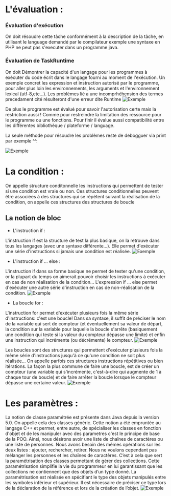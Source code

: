 
L'évaluation :
================

### Évaluation d'exécution

On doit résoudre cette tâche conformément à la description de la tâche, en utilisant le language demandé par le compilateur exemple une
syntaxe en PHP ne peut pas s'executer dans un programme java.


### Évaluation de TaskRuntime

On doit Démontrer la capacité d'un langage pour les programmes à exécuter du code écrit dans le langage fourni au moment de l'exécution.
Un exemple concret les expression et instruction autorisé par le programme, pour aller plus loin les environnements, les arguments
et l'environnement lexical (utf-8,etc...). Les problèmes lié a une incomprhéhension des termes precedament cité résulteront d'une erreur dite Runtime
![Exemple](https://www.google.com/url?sa=i&url=https%3A%2F%2Fairbrake.io%2Fblog%2Fwhat-is%2Fruntime-error&psig=AOvVaw3vzvLs2hWMFzn09vyK0KN_&ust=1601991283114000&source=images&cd=vfe&ved=0CAIQjRxqFwoTCOiop9_InewCFQAAAAAdAAAAABAD)


De plus le programme  est évalué pour savoir l'autorisation certe mais la restriction aussi ! Comme pour restreindre la limitation des ressource 
pour le programme ou une fonctions. Pour finir il évalue aussi compatibilité entre les différentes bibliothèque / plateforme / language.

La seule méthode pour résoudre les problèmes reste de debogguer via print par exemple ^^.

![Exemple](https://www.google.com/url?sa=i&url=https%3A%2F%2Fwww3.ntu.edu.sg%2Fhome%2Fehchua%2Fprogramming%2Fjava%2FJ1a_Introduction.html&psig=AOvVaw2mXbqJt_OA0-4vjlGVDsR2&ust=1601985100387000&source=images&cd=vfe&ved=0CAIQjRxqFwoTCOjjmN2xnewCFQAAAAAdAAAAABAK)




La condition :
=================


On appelle structure conditonnelle les instructions qui permettent de tester si une condition est vraie ou non. Ces structures conditionnelles 
peuvent être associées à des structures qui se répètent suivant la réalisation de la condition, on appelle ces structures des structures de boucle

## La notion de bloc

* L'instruction if :

L'instruction if est la structure de test la plus basique, on la retrouve dans tous les langages (avec une syntaxe différente...). Elle permet 
d'exécuter une série d'instructions si jamais une condition est réalisée.
![Exemple](https://www.google.com/url?sa=i&url=https%3A%2F%2Fwww.tutoderien.com%2Fcondition-if-dans-java-ou-comment-dire-au-code-quoi-faire%2F&psig=AOvVaw0w175GusxGjByY91eO8CpA&ust=1601987675696000&source=images&cd=vfe&ved=0CAIQjRxqFwoTCOin7qm7newCFQAAAAAdAAAAABAD)


* L'instruction if ... else :

L'instruction if dans sa forme basique ne permet de tester qu'une condition, or la plupart du temps on aimerait pouvoir choisir les instructions à 
exécuter en cas de non réalisation de la condition...
L'expression if ... else permet d'exécuter une autre série d'instruction en cas de non-réalisation de la condition.
![Exemple](https://www.google.com/imgres?imgurl=https%3A%2F%2Fwww.homeandlearn.co.uk%2Fjava%2Fimages%2Fcon_logic%2Fif_elseIF_statement.gif&imgrefurl=https%3A%2F%2Fwww.homeandlearn.co.uk%2Fjava%2Fjava_if_else_statements.html&tbnid=e4j9ygX0rE4u-M&vet=12ahUKEwj-nd3iup3sAhVGgRoKHVFlAm4QMygBegUIARCjAQ..i&docid=Ea7IiPHPG7YyXM&w=460&h=279&q=structure%20if%20do%20java&ved=2ahUKEwj-nd3iup3sAhVGgRoKHVFlAm4QMygBegUIARCjAQ)


* La boucle for :

L'instruction for permet d'exécuter plusieurs fois la même série d'instructions: c'est une boucle!
Dans sa syntaxe, il suffit de préciser le nom de la variable qui sert de compteur (et éventuellement sa valeur de départ, la condition sur la variable 
pour laquelle la boucle s'arrête (basiquement une condition qui teste si la valeur du compteur dépasse une limite) et enfin une instruction qui incrémente
 (ou décrémente) le compteur.
![Exemple](https://www.google.com/imgres?imgurl=https%3A%2F%2Fi.ytimg.com%2Fvi%2FOKiXQXRQQ58%2Fmaxresdefault.jpg&imgrefurl=https%3A%2F%2Fwww.youtube.com%2Fwatch%3Fv%3DOKiXQXRQQ58&tbnid=HOImxNUeDWPjWM&vet=12ahUKEwjFqpyLu53sAhUCw4UKHSl5CecQMygAegUIARCpAQ..i&docid=Yti2SOZZqxmY0M&w=1280&h=720&q=boucle%20for%20java&ved=2ahUKEwjFqpyLu53sAhUCw4UKHSl5CecQMygAegUIARCpAQ)



Les boucles sont des structures qui permettent d'exécuter plusieurs fois la même série d'instructions jusqu'à ce qu'une condition ne soit plus réalisée...
On appelle parfois ces structures instructions répétitives ou bien itérations.
La façon la plus commune de faire une boucle, est de créer un compteur (une variable qui s'incrémente, c'est-à-dire qui augmente de 1 à chaque tour 
de boucle) et de faire arrêter la boucle lorsque le compteur dépasse une certaine valeur.
![Exemple](https://www.google.com/url?sa=i&url=http%3A%2F%2Fwww.moserware.com%2F2008%2F02%2Ffor-loops-using-i-i-enumerators-or-none.html&psig=AOvVaw1zKkuJK6QgfpuIxAxmk4gj&ust=1601990055721000&source=images&cd=vfe&ved=0CAIQjRxqFwoTCKDDrpXEnewCFQAAAAAdAAAAABAD)




Les paramètres :
==================


La notion de classe paramétrée est présente dans Java depuis la version 5.0. On appelle cela des classes généric.
Cette notion a été empruntée au langage C++ et permet, entre autre, 
de spécialiser les classes en fonction d'objet et de les manipuler avec des parametres c'est le principe de base de la POO.
Ainsi, nous désirons avoir une liste de chaînes de caractères ou une liste de personnes. Nous avons besoin des mêmes opérations sur les deux listes : 
ajouter, rechercher, retirer. Nous ne voulons cependant pas mélanger les personnes et les chaînes de caractères. C’est à cela que sert la paramétrisation 
des classes permettant de gérer des collections. Cette paramétrisation simplifie la vie du programmeur en lui garantissant que les collections 
ne contiennent que des objets d’un type donné.
La paramétrisation est réalisée en spécifiant le type des objets manipulés entre les symboles inférieur et supérieur. Il est nécessaire de préciser 
ce type lors de la déclaration de la référence et lors de la création de l’objet.
![Exemple](https://www.google.com/imgres?imgurl=https%3A%2F%2Frmdiscala.developpez.com%2Fcours%2FLesChapitres.html%2FJava%2FCours3%2Fclassembre2.png&imgrefurl=https%3A%2F%2Frmdiscala.developpez.com%2Fcours%2FLesChapitres.html%2FJava%2FCours3%2FChap3.1.htm&tbnid=fvgAFwwzsNXDCM&vet=12ahUKEwim5YnYxp3sAhUBVhoKHRDHCwkQMygEegUIARCYAQ..i&docid=rFF4TWau_VRO5M&w=512&h=298&q=parametre%20de%20classe%20java&ved=2ahUKEwim5YnYxp3sAhUBVhoKHRDHCwkQMygEegUIARCYAQ)
